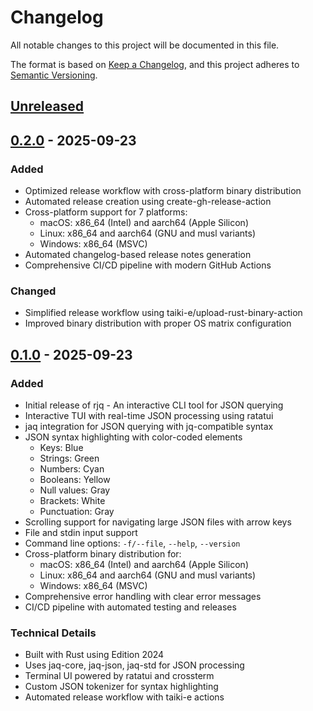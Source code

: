 # Changelog

All notable changes to this project will be documented in this file.

The format is based on [Keep a Changelog](https://keepachangelog.com/en/1.0.0/),
and this project adheres to [Semantic Versioning](https://semver.org/spec/v2.0.0.html).

## [Unreleased]

## [0.2.0] - 2025-09-23

### Added
- Optimized release workflow with cross-platform binary distribution
- Automated release creation using create-gh-release-action
- Cross-platform support for 7 platforms:
  - macOS: x86_64 (Intel) and aarch64 (Apple Silicon)
  - Linux: x86_64 and aarch64 (GNU and musl variants)
  - Windows: x86_64 (MSVC)
- Automated changelog-based release notes generation
- Comprehensive CI/CD pipeline with modern GitHub Actions

### Changed
- Simplified release workflow using taiki-e/upload-rust-binary-action
- Improved binary distribution with proper OS matrix configuration

## [0.1.0] - 2025-09-23

### Added
- Initial release of rjq - An interactive CLI tool for JSON querying
- Interactive TUI with real-time JSON processing using ratatui
- jaq integration for JSON querying with jq-compatible syntax
- JSON syntax highlighting with color-coded elements
  - Keys: Blue
  - Strings: Green
  - Numbers: Cyan
  - Booleans: Yellow
  - Null values: Gray
  - Brackets: White
  - Punctuation: Gray
- Scrolling support for navigating large JSON files with arrow keys
- File and stdin input support
- Command line options: `-f/--file`, `--help`, `--version`
- Cross-platform binary distribution for:
  - macOS: x86_64 (Intel) and aarch64 (Apple Silicon)
  - Linux: x86_64 and aarch64 (GNU and musl variants)
  - Windows: x86_64 (MSVC)
- Comprehensive error handling with clear error messages
- CI/CD pipeline with automated testing and releases

### Technical Details
- Built with Rust using Edition 2024
- Uses jaq-core, jaq-json, jaq-std for JSON processing
- Terminal UI powered by ratatui and crossterm
- Custom JSON tokenizer for syntax highlighting
- Automated release workflow with taiki-e actions

[Unreleased]: https://github.com/donkomura/rjq/compare/v0.2.0...HEAD
[0.2.0]: https://github.com/donkomura/rjq/compare/v0.1.0...v0.2.0
[0.1.0]: https://github.com/donkomura/rjq/releases/tag/v0.1.0